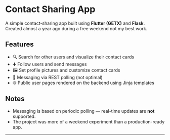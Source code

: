 # Contact Sharing App

A simple contact-sharing app built using **Flutter (GETX)** and **Flask**.  
Created almost a year ago during a free weekend not my best work.

## Features

- 🔍 Search for other users and visualize their contact cards  
- ➕ Follow users and send messages  
- 🖼️ Set profile pictures and customize contact cards  
- 💬 Messaging via REST polling (not optimal)  
- 🌐 Public user pages rendered on the backend using Jinja templates

## Notes

- Messaging is based on periodic polling — real-time updates are **not** supported.
- The project was more of a weekend experiment than a production-ready app.

---

